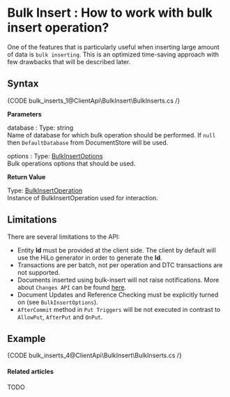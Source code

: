 # Bulk Insert : How to work with bulk insert operation?

One of the features that is particularly useful when inserting large amount of data is `bulk inserting`. This is an optimized time-saving approach with few drawbacks that will be described later.

## Syntax

{CODE bulk_inserts_1@ClientApi\BulkInsert\BulkInserts.cs /}

**Parameters**   

database
:   Type: string   
Name of database for which bulk operation should be performed. If `null` then `DefaultDatabase` from DocumentStore will be used.

options
:   Type: [BulkInsertOptions](../../glossary/client-api/bulk-insert/bulk-insert-options)   
Bulk operations options that should be used.

**Return Value**

Type: [BulkInsertOperation](../../glossary/client-api/bulk-insert/bulk-insert-operation)     
Instance of BulkInsertOperation used for interaction.

## Limitations

There are several limitations to the API:

* Entity **Id** must be provided at the client side. The client by default will use the HiLo generator in order to generate the **Id**.
* Transactions are per batch, not per operation and DTC transactions are not supported.
* Documents inserted using bulk-insert will not raise notifications. More about `Changes API` can be found [here](../changes-api).
* Document Updates and Reference Checking must be explicitly turned on (see `BulkInsertOptions`).
* `AfterCommit` method in `Put Triggers` will be not executed in contrast to `AllowPut`, `AfterPut` and `OnPut`.

## Example

{CODE bulk_inserts_4@ClientApi\BulkInsert\BulkInserts.cs /}

#### Related articles

TODO
